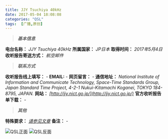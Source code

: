 ```yaml
---
title: JJY Tsuchiya 40kHz
date: 2017-05-04 18:08:08
categories: "QSL"
tags:  [广播,原创]
---
```

> ***基本信息***

**电台名称：** *JJY Tsuchiya 40kHz*
**所属国家：** *JP日本*
**取得时间：** *2017年5月4日*
**收听报告寄送方式：** *航空邮件*

<!--more-->

> ***联系方式***

**收听报告线上填写：** *-*
**EMAIL:** *-*
**网页留言：** *-*
**通信地址：** *National Institute of Information and Communicate Technology, Space-Time Standards Group, Japan Standard Time Project, 4-2-1 Nukui-Kitamachi Koganei, TOKYO 184-8795, JAPAN.*
**网站：** *[http://jjy.nict.go.jp/](http://jjy.nict.go.jp/)*
**官方收听报告单下载：** *-*

> ***其他***

**特殊要求：** *[请参见文章](http://blog.love-radio.club/2017/08/01/JJY-Info_20170801/)*
**备注：** *-*

![QSL正面](https://cdn-image.ibcl.us/QSL-JJYTsuchiya40kHz_20170504/1.jpg "QSL正面")
![QSL反面](https://cdn-image.ibcl.us/QSL-JJYTsuchiya40kHz_20170504/2.jpg "QSL反面")